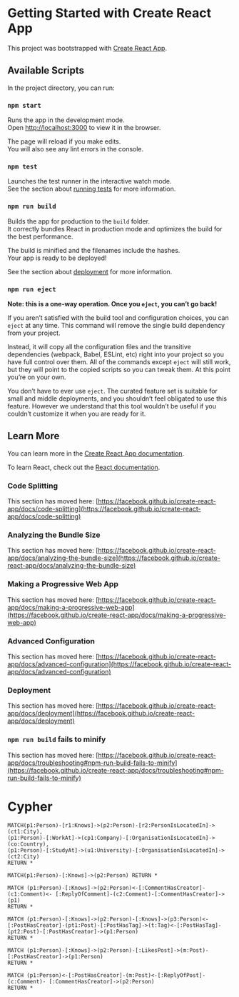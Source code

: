 # Getting Started with Create React App

This project was bootstrapped with [Create React App](https://github.com/facebook/create-react-app).

## Available Scripts

In the project directory, you can run:

### `npm start`

Runs the app in the development mode.\
Open [http://localhost:3000](http://localhost:3000) to view it in the browser.

The page will reload if you make edits.\
You will also see any lint errors in the console.

### `npm test`

Launches the test runner in the interactive watch mode.\
See the section about [running tests](https://facebook.github.io/create-react-app/docs/running-tests) for more information.

### `npm run build`

Builds the app for production to the `build` folder.\
It correctly bundles React in production mode and optimizes the build for the best performance.

The build is minified and the filenames include the hashes.\
Your app is ready to be deployed!

See the section about [deployment](https://facebook.github.io/create-react-app/docs/deployment) for more information.

### `npm run eject`

**Note: this is a one-way operation. Once you `eject`, you can’t go back!**

If you aren’t satisfied with the build tool and configuration choices, you can `eject` at any time. This command will remove the single build dependency from your project.

Instead, it will copy all the configuration files and the transitive dependencies (webpack, Babel, ESLint, etc) right into your project so you have full control over them. All of the commands except `eject` will still work, but they will point to the copied scripts so you can tweak them. At this point you’re on your own.

You don’t have to ever use `eject`. The curated feature set is suitable for small and middle deployments, and you shouldn’t feel obligated to use this feature. However we understand that this tool wouldn’t be useful if you couldn’t customize it when you are ready for it.

## Learn More

You can learn more in the [Create React App documentation](https://facebook.github.io/create-react-app/docs/getting-started).

To learn React, check out the [React documentation](https://reactjs.org/).

### Code Splitting

This section has moved here: [https://facebook.github.io/create-react-app/docs/code-splitting](https://facebook.github.io/create-react-app/docs/code-splitting)

### Analyzing the Bundle Size

This section has moved here: [https://facebook.github.io/create-react-app/docs/analyzing-the-bundle-size](https://facebook.github.io/create-react-app/docs/analyzing-the-bundle-size)

### Making a Progressive Web App

This section has moved here: [https://facebook.github.io/create-react-app/docs/making-a-progressive-web-app](https://facebook.github.io/create-react-app/docs/making-a-progressive-web-app)

### Advanced Configuration

This section has moved here: [https://facebook.github.io/create-react-app/docs/advanced-configuration](https://facebook.github.io/create-react-app/docs/advanced-configuration)

### Deployment

This section has moved here: [https://facebook.github.io/create-react-app/docs/deployment](https://facebook.github.io/create-react-app/docs/deployment)

### `npm run build` fails to minify

This section has moved here: [https://facebook.github.io/create-react-app/docs/troubleshooting#npm-run-build-fails-to-minify](https://facebook.github.io/create-react-app/docs/troubleshooting#npm-run-build-fails-to-minify)



# Cypher

```cypher
MATCH(p1:Person)-[r1:Knows]->(p2:Person)-[r2:PersonIsLocatedIn]-> (ct1:City),
(p1:Person)-[:WorkAt]->(cp1:Company)-[:OrganisationIsLocatedIn]-> (co:Country),
(p1:Person)-[:StudyAt]->(u1:University)-[:OrganisationIsLocatedIn]-> (ct2:City)
RETURN *
```

```cypher
MATCH(p1:Person)-[:Knows]->(p2:Person) RETURN *
```

```cypher
MATCH (p1:Person)-[:Knows]->(p2:Person)<-[:CommentHasCreator]-(c1:Comment)<- [:ReplyOfComment]-(c2:Comment)-[:CommentHasCreator]->(p1)
RETURN *
```

```cypher
MATCH (p1:Person)-[:Knows]->(p2:Person)-[:Knows]->(p3:Person)<- [:PostHasCreator]-(pt1:Post)-[:PostHasTag]->(t:Tag)<-[:PostHasTag]- (pt2:Post)-[:PostHasCreator]->(p1:Person)
RETURN *
```

```cypher
MATCH (p1:Person)-[:Knows]->(p2:Person)-[:LikesPost]->(m:Post)- [:PostHasCreator]->(p1:Person)
RETURN *
```

```cypher
MATCH (p1:Person)<-[:PostHasCreator]-(m:Post)<-[:ReplyOfPost]-(c:Comment)- [:CommentHasCreator]->(p2:Person)
RETURN *
```

